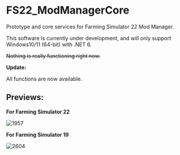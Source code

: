 # FS22_ModManagerCore
Prototype and core services for Farming Simulator 22 Mod Manager.

This software is currently under development, and will only support Windows10/11 (64-bit) with .NET 6.

<del>Nothing is really functioning right now.</del>

<b>Update:</b>

All functions are now available.

## Previews:

<b>For Farming Simulator 22</b>

![1957](https://user-images.githubusercontent.com/45490638/203924240-c5f2d6d3-69c6-42a9-99ec-68718bf43d39.png)

<b>For Farming Simulator 19</b>

![2604](https://user-images.githubusercontent.com/45490638/203924684-915ee915-cc56-4b8a-8ad6-a2f407604b25.png)
